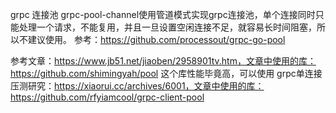 grpc 连接池
grpc-pool-channel使用管道模式实现grpc连接池，单个连接同时只能处理一个请求，不能复用，并且一旦设置空闲连接不足，就容易长时间阻塞，所以不建议使用。
参考：https://github.com/processout/grpc-go-pool

参考文章：https://www.jb51.net/jiaoben/2958901tv.htm，文章中使用的库：https://github.com/shimingyah/pool
这个库性能毕竟高，可以使用
grpc单连接压测研究：https://xiaorui.cc/archives/6001，文章中使用的库：https://github.com/rfyiamcool/grpc-client-pool

